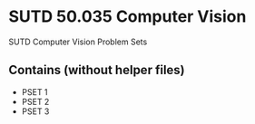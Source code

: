 # SUTD 50.035 Computer Vision
SUTD Computer Vision Problem Sets

## Contains (without helper files)
* PSET 1
* PSET 2
* PSET 3
